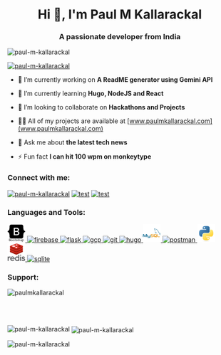 <h1 align="center">Hi 👋, I'm Paul M Kallarackal</h1>
<h3 align="center">A passionate developer from India</h3>

<p align="left"> <img src="https://komarev.com/ghpvc/?username=paul-m-kallarackal&label=Profile%20views&color=0eb498&style=flat" alt="paul-m-kallarackal" /> </p>

<p align="left"> <a href="https://github.com/ryo-ma/github-profile-trophy"><img src="https://github-profile-trophy.vercel.app/?username=paul-m-kallarackal" alt="paul-m-kallarackal" /></a> </p>

- 🔭 I’m currently working on **A ReadME generator using Gemini API**

- 🌱 I’m currently learning **Hugo, NodeJS and React**

- 👯 I’m looking to collaborate on **Hackathons and Projects**

- 👨‍💻 All of my projects are available at [www.paulmkallarackal.com](www.paulmkallarackal.com)

- 💬 Ask me about **the latest tech news**

- ⚡ Fun fact **I can hit 100 wpm on monkeytype**

<h3 align="left">Connect with me:</h3>
<p align="left">
<a href="https://linkedin.com/in/paul-m-kallarackal" target="blank"><img align="center" src="https://raw.githubusercontent.com/rahuldkjain/github-profile-readme-generator/master/src/images/icons/Social/linked-in-alt.svg" alt="paul-m-kallarackal" height="30" width="40" /></a>
<a href="https://www.youtube.com/c/test" target="blank"><img align="center" src="https://raw.githubusercontent.com/rahuldkjain/github-profile-readme-generator/master/src/images/icons/Social/youtube.svg" alt="test" height="30" width="40" /></a>
<a href="https://discord.gg/test" target="blank"><img align="center" src="https://raw.githubusercontent.com/rahuldkjain/github-profile-readme-generator/master/src/images/icons/Social/discord.svg" alt="test" height="30" width="40" /></a>
</p>

<h3 align="left">Languages and Tools:</h3>
<p align="left"> <a href="https://getbootstrap.com" target="_blank" rel="noreferrer"> <img src="https://raw.githubusercontent.com/devicons/devicon/master/icons/bootstrap/bootstrap-plain-wordmark.svg" alt="bootstrap" width="40" height="40"/> </a> <a href="https://firebase.google.com/" target="_blank" rel="noreferrer"> <img src="https://www.vectorlogo.zone/logos/firebase/firebase-icon.svg" alt="firebase" width="40" height="40"/> </a> <a href="https://flask.palletsprojects.com/" target="_blank" rel="noreferrer"> <img src="https://www.vectorlogo.zone/logos/pocoo_flask/pocoo_flask-icon.svg" alt="flask" width="40" height="40"/> </a> <a href="https://cloud.google.com" target="_blank" rel="noreferrer"> <img src="https://www.vectorlogo.zone/logos/google_cloud/google_cloud-icon.svg" alt="gcp" width="40" height="40"/> </a> <a href="https://git-scm.com/" target="_blank" rel="noreferrer"> <img src="https://www.vectorlogo.zone/logos/git-scm/git-scm-icon.svg" alt="git" width="40" height="40"/> </a> <a href="https://gohugo.io/" target="_blank" rel="noreferrer"> <img src="https://api.iconify.design/logos-hugo.svg" alt="hugo" width="40" height="40"/> </a> <a href="https://www.mysql.com/" target="_blank" rel="noreferrer"> <img src="https://raw.githubusercontent.com/devicons/devicon/master/icons/mysql/mysql-original-wordmark.svg" alt="mysql" width="40" height="40"/> </a> <a href="https://postman.com" target="_blank" rel="noreferrer"> <img src="https://www.vectorlogo.zone/logos/getpostman/getpostman-icon.svg" alt="postman" width="40" height="40"/> </a> <a href="https://www.python.org" target="_blank" rel="noreferrer"> <img src="https://raw.githubusercontent.com/devicons/devicon/master/icons/python/python-original.svg" alt="python" width="40" height="40"/> </a> <a href="https://redis.io" target="_blank" rel="noreferrer"> <img src="https://raw.githubusercontent.com/devicons/devicon/master/icons/redis/redis-original-wordmark.svg" alt="redis" width="40" height="40"/> </a> <a href="https://www.sqlite.org/" target="_blank" rel="noreferrer"> <img src="https://www.vectorlogo.zone/logos/sqlite/sqlite-icon.svg" alt="sqlite" width="40" height="40"/> </a> </p>

<h3 align="left">Support:</h3>
<p><a href="https://www.buymeacoffee.com/paulmkallarackal"> <img align="left" src="https://cdn.buymeacoffee.com/buttons/v2/default-yellow.png" height="50" width="210" alt="paulmkallarackal" /></a></p><br><br><br><br>

<p><img align="left" src="https://github-readme-stats.vercel.app/api/top-langs?username=paul-m-kallarackal&show_icons=true&theme=dark&text_color=ffffff&locale=en&layout=compact" alt="paul-m-kallarackal" /></p>

<p>&nbsp;<img align="center" src="https://github-readme-stats.vercel.app/api?username=paul-m-kallarackal&show_icons=true&theme=dark&title_color=ffffff&text_color=ffffff&bg_color=000000&cache_seconds=3600&locale=en" alt="paul-m-kallarackal" /></p>

<p><img align="center" src="https://github-readme-streak-stats.herokuapp.com/?user=paul-m-kallarackal&theme=dark" alt="paul-m-kallarackal" /></p>
